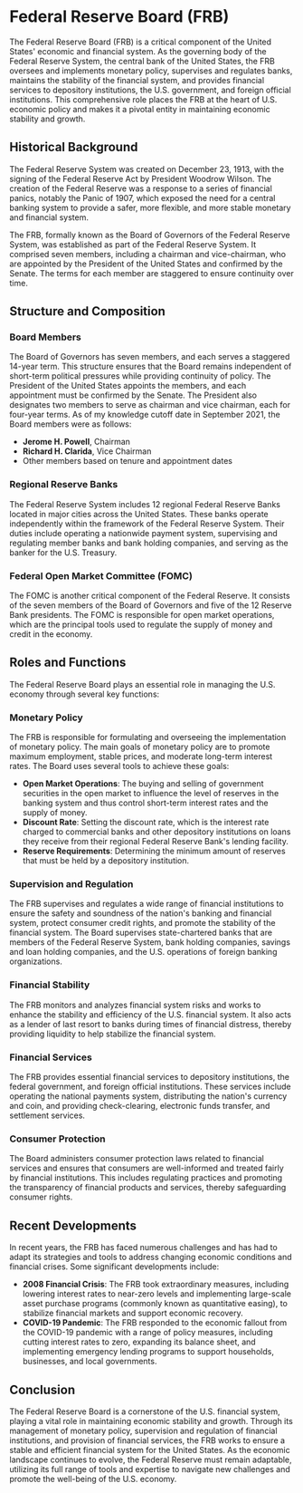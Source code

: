 # Federal Reserve Board (FRB)

The Federal Reserve Board (FRB) is a critical component of the United States' economic and financial system. As the governing body of the Federal Reserve System, the central bank of the United States, the FRB oversees and implements monetary policy, supervises and regulates banks, maintains the stability of the financial system, and provides financial services to depository institutions, the U.S. government, and foreign official institutions. This comprehensive role places the FRB at the heart of U.S. economic policy and makes it a pivotal entity in maintaining economic stability and growth.

## Historical Background

The Federal Reserve System was created on December 23, 1913, with the signing of the Federal Reserve Act by President Woodrow Wilson. The creation of the Federal Reserve was a response to a series of financial panics, notably the Panic of 1907, which exposed the need for a central banking system to provide a safer, more flexible, and more stable monetary and financial system.

The FRB, formally known as the Board of Governors of the Federal Reserve System, was established as part of the Federal Reserve System. It comprised seven members, including a chairman and vice-chairman, who are appointed by the President of the United States and confirmed by the Senate. The terms for each member are staggered to ensure continuity over time.

## Structure and Composition

### Board Members

The Board of Governors has seven members, and each serves a staggered 14-year term. This structure ensures that the Board remains independent of short-term political pressures while providing continuity of policy. The President of the United States appoints the members, and each appointment must be confirmed by the Senate. The President also designates two members to serve as chairman and vice chairman, each for four-year terms. As of my knowledge cutoff date in September 2021, the Board members were as follows:

- **Jerome H. Powell**, Chairman
- **Richard H. Clarida**, Vice Chairman
- Other members based on tenure and appointment dates

### Regional Reserve Banks

The Federal Reserve System includes 12 regional Federal Reserve Banks located in major cities across the United States. These banks operate independently within the framework of the Federal Reserve System. Their duties include operating a nationwide payment system, supervising and regulating member banks and bank holding companies, and serving as the banker for the U.S. Treasury.

### Federal Open Market Committee (FOMC)

The FOMC is another critical component of the Federal Reserve. It consists of the seven members of the Board of Governors and five of the 12 Reserve Bank presidents. The FOMC is responsible for open market operations, which are the principal tools used to regulate the supply of money and credit in the economy.

## Roles and Functions

The Federal Reserve Board plays an essential role in managing the U.S. economy through several key functions:

### Monetary Policy

The FRB is responsible for formulating and overseeing the implementation of monetary policy. The main goals of monetary policy are to promote maximum employment, stable prices, and moderate long-term interest rates. The Board uses several tools to achieve these goals:

- **Open Market Operations**: The buying and selling of government securities in the open market to influence the level of reserves in the banking system and thus control short-term interest rates and the supply of money.
- **Discount Rate**: Setting the discount rate, which is the interest rate charged to commercial banks and other depository institutions on loans they receive from their regional Federal Reserve Bank's lending facility.
- **Reserve Requirements**: Determining the minimum amount of reserves that must be held by a depository institution.

### Supervision and Regulation

The FRB supervises and regulates a wide range of financial institutions to ensure the safety and soundness of the nation's banking and financial system, protect consumer credit rights, and promote the stability of the financial system. The Board supervises state-chartered banks that are members of the Federal Reserve System, bank holding companies, savings and loan holding companies, and the U.S. operations of foreign banking organizations.

### Financial Stability

The FRB monitors and analyzes financial system risks and works to enhance the stability and efficiency of the U.S. financial system. It also acts as a lender of last resort to banks during times of financial distress, thereby providing liquidity to help stabilize the financial system.

### Financial Services

The FRB provides essential financial services to depository institutions, the federal government, and foreign official institutions. These services include operating the national payments system, distributing the nation's currency and coin, and providing check-clearing, electronic funds transfer, and settlement services.

### Consumer Protection

The Board administers consumer protection laws related to financial services and ensures that consumers are well-informed and treated fairly by financial institutions. This includes regulating practices and promoting the transparency of financial products and services, thereby safeguarding consumer rights.

## Recent Developments

In recent years, the FRB has faced numerous challenges and has had to adapt its strategies and tools to address changing economic conditions and financial crises. Some significant developments include:

- **2008 Financial Crisis**: The FRB took extraordinary measures, including lowering interest rates to near-zero levels and implementing large-scale asset purchase programs (commonly known as quantitative easing), to stabilize financial markets and support economic recovery.
- **COVID-19 Pandemic**: The FRB responded to the economic fallout from the COVID-19 pandemic with a range of policy measures, including cutting interest rates to zero, expanding its balance sheet, and implementing emergency lending programs to support households, businesses, and local governments.

## Conclusion

The Federal Reserve Board is a cornerstone of the U.S. financial system, playing a vital role in maintaining economic stability and growth. Through its management of monetary policy, supervision and regulation of financial institutions, and provision of financial services, the FRB works to ensure a stable and efficient financial system for the United States. As the economic landscape continues to evolve, the Federal Reserve must remain adaptable, utilizing its full range of tools and expertise to navigate new challenges and promote the well-being of the U.S. economy.